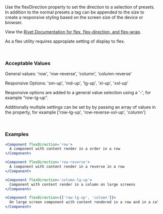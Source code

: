 Use the flexDirection property to set the direction to a selection of presets. In addition to the normal presets a tag can be appended to the size to create a responsive styling based on the screen size of the device or browser.

View the [Rivet Documentation for flex, flex-direction, and flex-wrap](https://rivet.iu.edu/utilities/flex/#flex%2C-flex-direction%2C-and-flex-wrap).

As a flex utility requires appropiate setting of display to flex.

<br/>

### Acceptable Values

General values: 'row', 'row-reverse', 'column', 'column-reverse'

Responsive Options: 'sm-up', 'md-up', 'lg-up', 'xl-up', 'xxl-up'

Responsive options are added to a general value selection using a '-', for example "row-lg-up".

Additionally multiple settings can be set by by passing an array of values in the property, for example ['row-lg-up', 'row-reverse-xxl-up', 'column']

<br/>

### Examples

```jsx static
<Component flexDirection='row'>
  A component with content render in a order in a row
</Component>

<Component flexDirection='row-reverse'>
  A component with content render in a reverse in a row
</Component>

<Component flexDirection='column-lg-up'>
  Component with content render in a column on large screens
</Component>

<Component flexDirection={['row-lg-up', 'column']}>
  On large screen component with content rendered in a row and in a column on smaller screens.
</Component>
```
